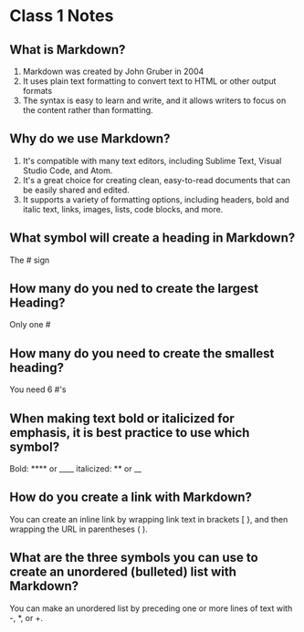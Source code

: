 # Class 1 Notes

## What is Markdown?

1. Markdown was created by John Gruber in 2004
2. It uses plain text formatting to convert text to HTML or other output formats
3. The syntax is easy to learn and write, and it allows writers to focus on the content rather than formatting.

## Why do we use Markdown?

1. It's compatible with many text editors, including Sublime Text, Visual Studio Code, and Atom.
2. It's a great choice for creating clean, easy-to-read documents that can be easily shared and edited.
3. It supports a variety of formatting options, including headers, bold and italic text, links, images, lists, code blocks, and more.

## What symbol will create a heading in Markdown?

The # sign

## How many do you ned to create the largest Heading?

Only one #

## How many do you need to create the smallest heading?

You need 6 #'s

## When making text bold or italicized for emphasis, it is best practice to use which symbol?

Bold: **** or ____
italicized: ** or __

## How do you create a link with Markdown?

You can create an inline link by wrapping link text in brackets [ }, and then wrapping the URL in parentheses ( ).

## What are the three symbols you can use to create an unordered (bulleted) list with Markdown?

You can make an unordered list by preceding one or more lines of text with -, *, or +.

